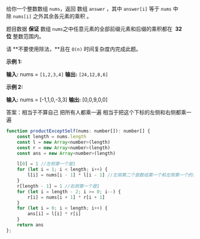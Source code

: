 
给你一个整数数组 `nums`，返回 数组 `answer` ，其中 `answer[i]` 等于 `nums` 中除 `nums[i]` 之外其余各元素的乘积 。

题目数据 **保证** 数组 `nums`之中任意元素的全部前缀元素和后缀的乘积都在  **32 位** 整数范围内。

请 **不要使用除法，**且在 `O(n)` 时间复杂度内完成此题。

**示例 1:**

**输入:** nums = `[1,2,3,4]`
**输出:** `[24,12,8,6]`

**示例 2:**

**输入:** nums = [-1,1,0,-3,3]
**输出:** [0,0,9,0,0]


答案：相当于不算自己 把所有人都乘一遍
相当于把这个下标的左侧和右侧都乘一遍



```js
function productExceptSelf(nums: number[]): number[] {
    const length = nums.length
    const l = new Array<number>(length)
    const r = new Array<number>(length)
    const ans = new Array<number>(length)

    l[0] = 1 //左侧第一个是1
    for (let i = 1; i < length; i++) {
        l[i] = nums[i - 1] * l[i - 1] //左侧第二个是数组第一个和左侧第一个的乘积
    }
    r[length - 1] = 1 //右侧第一个是1
    for (let i = length - 2; i >= 0; i--) {
        r[i] = nums[i + 1] * r[i + 1]
    }
    for (let i = 0; i < length; i++) {
        ans[i] = l[i] * r[i]
    }
    return ans
};
```
